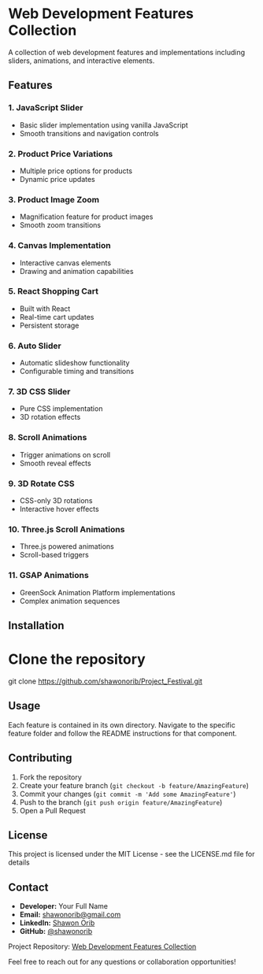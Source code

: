 # Web Development Features Collection

A collection of web development features and implementations including sliders, animations, and interactive elements.

## Features

### 1. JavaScript Slider
- Basic slider implementation using vanilla JavaScript
- Smooth transitions and navigation controls

### 2. Product Price Variations
- Multiple price options for products
- Dynamic price updates

### 3. Product Image Zoom
- Magnification feature for product images
- Smooth zoom transitions

### 4. Canvas Implementation
- Interactive canvas elements
- Drawing and animation capabilities

### 5. React Shopping Cart
- Built with React
- Real-time cart updates
- Persistent storage

### 6. Auto Slider
- Automatic slideshow functionality
- Configurable timing and transitions

### 7. 3D CSS Slider
- Pure CSS implementation
- 3D rotation effects

### 8. Scroll Animations
- Trigger animations on scroll
- Smooth reveal effects

### 9. 3D Rotate CSS
- CSS-only 3D rotations
- Interactive hover effects

### 10. Three.js Scroll Animations
- Three.js powered animations
- Scroll-based triggers

### 11. GSAP Animations
- GreenSock Animation Platform implementations
- Complex animation sequences

## Installation

# Clone the repository
git clone https://github.com/shawonorib/Project_Festival.git

## Usage

Each feature is contained in its own directory. Navigate to the specific feature folder and follow the README instructions for that component.

## Contributing

1. Fork the repository
2. Create your feature branch (`git checkout -b feature/AmazingFeature`)
3. Commit your changes (`git commit -m 'Add some AmazingFeature'`)
4. Push to the branch (`git push origin feature/AmazingFeature`)
5. Open a Pull Request

## License

This project is licensed under the MIT License - see the LICENSE.md file for details

## Contact

- **Developer:** Your Full Name
- **Email:** shawonorib@gmail.com
- **LinkedIn:** [Shawon Orib](https://www.linkedin.com/in/shawon-orib)
- **GitHub:** [@shawonorib](https://github.com/shawonorib)

Project Repository: [Web Development Features Collection](https://github.com/shawonorib/Project_Festival.git)

Feel free to reach out for any questions or collaboration opportunities!